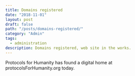 ```yaml
---
title: Domains registered
date: "2018-11-01"
layout: post
draft: false
path: "/posts/domains-registered/"
category: "Admin"
tags:
  - administration
description: Domains registered, web site in the works.
---
```


Protocols for Humanity has found a digital home at protocolsForHumanity.org today.

